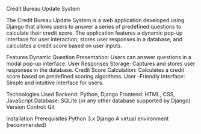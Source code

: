 Credit Bureau Update System

The Credit Bureau Update System is a web application developed using Django that allows users to answer a series of predefined questions to calculate their credit score. The application features a dynamic pop-up interface for user interaction, stores user responses in a database, and calculates a credit score based on user inputs.

Features
Dynamic Question Presentation: Users can answer questions in a modal pop-up interface.
User Responses Storage: Captures and stores user responses in the database.
Credit Score Calculation: Calculates a credit score based on predefined scoring algorithms.
User -Friendly Interface: Simple and intuitive interface for users.

Technologies Used
Backend: Python, Django
Frontend: HTML, CSS, JavaScript
Database: SQLite (or any other database supported by Django)
Version Control: Git

Installation
Prerequisites
Python 3.x
Django
A virtual environment (recommended)
